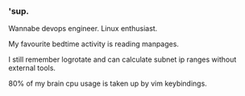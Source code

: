 ### 'sup.

Wannabe devops engineer. Linux enthusiast.

My favourite bedtime activity is reading manpages.

I still remember logrotate and can calculate subnet ip ranges without external tools.

80% of my brain cpu usage is taken up by vim keybindings.

